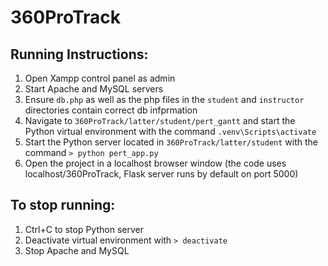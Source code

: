 # 360ProTrack

## Running Instructions:
1. Open Xampp control panel as admin
2. Start Apache and MySQL servers
3. Ensure `db.php` as well as the php files in the `student` and `instructor` directories contain correct db infprmation
4. Navigate to `360ProTrack/latter/student/pert_gantt` and start the Python virtual environment with the command `.venv\Scripts\activate`
5. Start the Python server located in `360ProTrack/latter/student` with the command `> python pert_app.py`
6. Open the project in a localhost browser window (the code uses localhost/360ProTrack, Flask server runs by default on port 5000)

## To stop running:
1. Ctrl+C to stop Python server
2. Deactivate virtual environment with `> deactivate`
3. Stop Apache and MySQL
